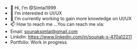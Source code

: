 - 👋 Hi, I’m @Simlai1999
- 👀 I’m interested in UI/UX
- 🌱 I’m currently working to gain more knowledge on UI/UX
- 📫 How to reach me ...You can reach me via: 
- Email: sounaksimlai@gmail.com
- Linkdin: https://www.linkedin.com/in/sounak-s-470a12211
- Portfolio: Work in progress.

<!---
Simlai1999/Simlai1999 is a ✨ special ✨ repository because its `README.md` (this file) appears on your GitHub profile.
You can click the Preview link to take a look at your changes.
--->
